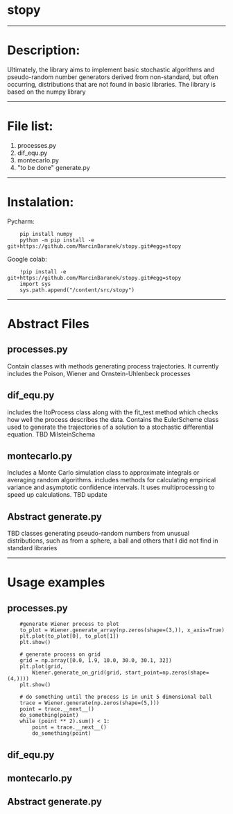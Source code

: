 # stopy

---
# Description:
Ultimately, the library aims to implement basic stochastic algorithms and pseudo-random number generators derived from non-standard, but often occurring, distributions that are not found in basic libraries. The library is based on the numpy library
        
---
# File list:
1.   processes.py
2.   dif_equ.py
3.   montecarlo.py
4.   "to be done" generate.py

---

# Instalation:
Pycharm:

        pip install numpy
        python -m pip install -e git+https://github.com/MarcinBaranek/stopy.git#egg=stopy
        
Google colab:

        !pip install -e git+https://github.com/MarcinBaranek/stopy.git#egg=stopy
        import sys
        sys.path.append("/content/src/stopy")

---
# Abstract Files
## processes.py
Contain classes with methods generating process trajectories. It currently includes the Poison, Wiener and Ornstein-Uhlenbeck processes
## dif_equ.py
includes the ItoProcess class along with the fit_test method which checks how well the process describes the data. Contains the EulerScheme class used to generate the trajectories of a solution to a stochastic differential equation. TBD MilsteinSchema
## montecarlo.py
Includes a Monte Carlo simulation class to approximate integrals or averaging random algorithms. includes methods for calculating empirical variance and asymptotic confidence intervals. It uses multiprocessing to speed up calculations. TBD update
## Abstract generate.py
TBD classes generating pseudo-random numbers from unusual distributions, such as from a sphere, a ball and others that I did not find in standard libraries

---

# Usage examples
## processes.py
        #generate Wiener process to plot
        to_plot = Wiener.generate_array(np.zeros(shape=(3,)), x_axis=True)
        plt.plot(to_plot[0], to_plot[1])
        plt.show()

        # generate process on grid
        grid = np.array([0.0, 1.9, 10.0, 30.0, 30.1, 32])
        plt.plot(grid,
            Wiener.generate_on_grid(grid, start_point=np.zeros(shape=(4,))))
        plt.show()

        # do something until the process is in unit 5 dimensional ball
        trace = Wiener.generate(np.zeros(shape=(5,)))
        point = trace.__next__()
        do_something(point)
        while (point ** 2).sum() < 1:
            point = trace.__next__()
            do_something(point)

## dif_equ.py

## montecarlo.py

## Abstract generate.py
